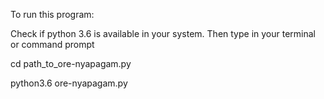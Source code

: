 To run this program:

Check if python 3.6 is available in your system.
Then type in your terminal or command prompt

cd path_to_ore-nyapagam.py


python3.6 ore-nyapagam.py
